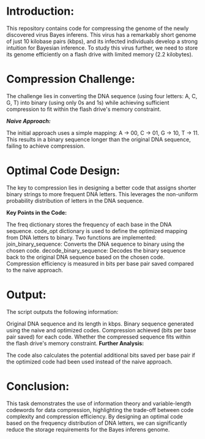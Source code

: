 # Introduction:

This repository contains code for compressing the genome of the newly discovered virus Bayes inferens. This virus has a remarkably short genome of just 10 kilobase pairs (kbps), and its infected individuals develop a strong intuition for Bayesian inference. To study this virus further, we need to store its genome efficiently on a flash drive with limited memory (2.2 kilobytes).

# Compression Challenge:

The challenge lies in converting the DNA sequence (using four letters: A, C, G, T) into binary (using only 0s and 1s) while achieving sufficient compression to fit within the flash drive's memory constraint.

***Naive Approach:***

The initial approach uses a simple mapping: A -> 00, C -> 01, G -> 10, T -> 11. This results in a binary sequence longer than the original DNA sequence, failing to achieve compression.

# Optimal Code Design:

The key to compression lies in designing a better code that assigns shorter binary strings to more frequent DNA letters. This leverages the non-uniform probability distribution of letters in the DNA sequence.

**Key Points in the Code:**

The freq dictionary stores the frequency of each base in the DNA sequence.
code_opt dictionary is used to define the optimized mapping from DNA letters to binary.
Two functions are implemented:
join_binary_sequence: Converts the DNA sequence to binary using the chosen code.
decode_binary_sequence: Decodes the binary sequence back to the original DNA sequence based on the chosen code.
Compression efficiency is measured in bits per base pair saved compared to the naive approach.

# Output:

The script outputs the following information:

Original DNA sequence and its length in kbps.
Binary sequence generated using the naive and optimized codes.
Compression achieved (bits per base pair saved) for each code.
Whether the compressed sequence fits within the flash drive's memory constraint.
**Further Analysis:**

The code also calculates the potential additional bits saved per base pair if the optimized code had been used instead of the naive approach.

# Conclusion:

This task demonstrates the use of information theory and variable-length codewords for data compression, highlighting the trade-off between code complexity and compression efficiency. By designing an optimal code based on the frequency distribution of DNA letters, we can significantly reduce the storage requirements for the Bayes inferens genome.
